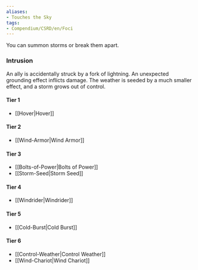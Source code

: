 ```yaml
---  
aliases:  
- Touches the Sky  
tags:  
- Compendium/CSRD/en/Foci  
---
```

  
You can summon storms or break them apart.  
 ### Intrusion  
An ally is accidentally struck by a fork of lightning. An unexpected grounding effect inflicts damage. The weather is seeded by a much smaller effect, and a storm grows out of control.
  
#### Tier 1  
* [[Hover|Hover]]  
#### Tier 2  
  
* [[Wind-Armor|Wind Armor]]  
#### Tier 3  
  
  - [[Bolts-of-Power|Bolts of Power]]  
  - [[Storm-Seed|Storm Seed]]  
#### Tier 4  
  
* [[Windrider|Windrider]]  
#### Tier 5  
  
* [[Cold-Burst|Cold Burst]]  
#### Tier 6  
  
  - [[Control-Weather|Control Weather]]  
  - [[Wind-Chariot|Wind Chariot]]  
